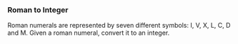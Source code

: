 ### Roman to Integer
Roman numerals are represented by seven different symbols: I, V, X, L, C, D and M. Given a roman numeral, convert it to an integer.